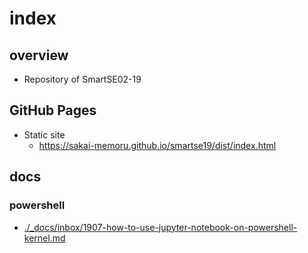 # index

## overview

- Repository of SmartSE02-19

## GitHub Pages

- Static site
    - https://sakai-memoru.github.io/smartse19/dist/index.html


## docs

### powershell
- [./_docs/inbox/1907-how-to-use-jupyter-notebook-on-powershell-kernel.md](./_docs/inbox/1907-how-to-use-jupyter-notebook-on-powershell-kernel.md)



